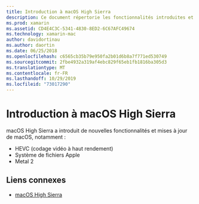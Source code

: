 ```yaml
---
title: Introduction à macOS High Sierra
description: Ce document répertorie les fonctionnalités introduites et améliorées dans macOS High Sierra et fournit des liens vers la description de haut niveau de la mise à jour d’Apple.
ms.prod: xamarin
ms.assetid: CD4E4C3C-5341-4830-8ED2-6C67AFC49674
ms.technology: xamarin-mac
author: davidortinau
ms.author: daortin
ms.date: 06/25/2018
ms.openlocfilehash: c6565cb35b79e950fa2b01d6b8a7f771ed530749
ms.sourcegitcommit: 2fbe4932a319af4ebc829f65eb1fb1816ba305d3
ms.translationtype: MT
ms.contentlocale: fr-FR
ms.lasthandoff: 10/29/2019
ms.locfileid: "73017290"
---
```

# <a name="introduction-to-macos-high-sierra"></a>Introduction à macOS High Sierra

macOS High Sierra a introduit de nouvelles fonctionnalités et mises à jour de macOS, notamment :

- HEVC (codage vidéo à haut rendement)
- Système de fichiers Apple
- Metal 2

## <a name="related-links"></a>Liens connexes

- [macOS High Sierra](https://www.apple.com/macos/high-sierra/)

